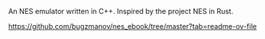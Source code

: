 An NES emulator written in C++. Inspired by the project NES in Rust.

https://github.com/bugzmanov/nes_ebook/tree/master?tab=readme-ov-file

